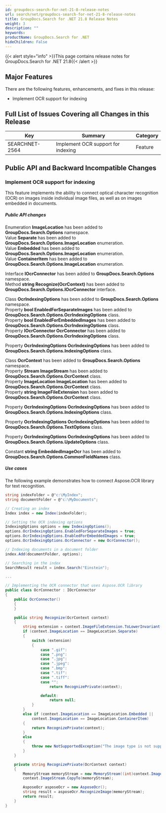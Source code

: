 ```yaml
---
id: groupdocs-search-for-net-21-8-release-notes
url: search/net/groupdocs-search-for-net-21-8-release-notes
title: GroupDocs.Search for .NET 21.8 Release Notes
weight: 3
description: ""
keywords: 
productName: GroupDocs.Search for .NET
hideChildren: False
---
```


{{< alert style="info" >}}This page contains release notes for GroupDocs.Search for .NET 21.8{{< /alert >}}

## Major Features

There are the following features, enhancements, and fixes in this release:

- Implement OCR support for indexing

## Full List of Issues Covering all Changes in this Release

| Key | Summary | Category |
| --- | --- | --- |
| SEARCHNET-2564 | Implement OCR support for indexing | Feature |

## Public API and Backward Incompatible Changes

### Implement OCR support for indexing

This feature implements the ability to connect optical character recognition (OCR) on images inside individual image files, as well as on images embedded in documents.

##### Public API changes

Enumeration **ImageLocation** has been added to **GroupDocs.Search.Options** namespace.  
Value **Separate** has been added to **GroupDocs.Search.Options.ImageLocation** enumeration.  
Value **Embedded** has been added to **GroupDocs.Search.Options.ImageLocation** enumeration.  
Value **ContainerItem** has been added to **GroupDocs.Search.Options.ImageLocation** enumeration.

Interface **IOcrConnector** has been added to **GroupDocs.Search.Options** namespace.  
Method **string Recognize(OcrContext)** has been added to **GroupDocs.Search.Options.IOcrConnector** interface.

Class **OcrIndexingOptions** has been added to **GroupDocs.Search.Options** namespace.  
Property **bool EnabledForSeparateImages** has been added to **GroupDocs.Search.Options.OcrIndexingOptions** class.  
Property **bool EnabledForEmbeddedImages** has been added to **GroupDocs.Search.Options.OcrIndexingOptions** class.  
Property **IOcrConnector OcrConnector** has been added to **GroupDocs.Search.Options.OcrIndexingOptions** class.

Property **OcrIndexingOptions OcrIndexingOptions** has been added to **GroupDocs.Search.Options.IndexingOptions** class.

Class **OcrContext** has been added to **GroupDocs.Search.Options** namespace.  
Property **Stream ImageStream** has been added to **GroupDocs.Search.Options.OcrContext** class.  
Property **ImageLocation ImageLocation** has been added to **GroupDocs.Search.Options.OcrContext** class.  
Property **string ImageFileExtension** has been added to **GroupDocs.Search.Options.OcrContext** class.

Property **OcrIndexingOptions OcrIndexingOptions** has been added to **GroupDocs.Search.Options.IndexingOptions** class.

Property **OcrIndexingOptions OcrIndexingOptions** has been added to **GroupDocs.Search.Options.TextOptions** class.

Property **OcrIndexingOptions OcrIndexingOptions** has been added to **GroupDocs.Search.Options.UpdateOptions** class.

Constant **string EmbeddedImageOcr** has been added to **GroupDocs.Search.Options.CommonFieldNames** class.

##### Use cases

The following example demonstrates how to connect Aspose.OCR library for text recognition.

```csharp
string indexFolder = @"c:\MyIndex";
string documentFolder = @"c:\MyDocuments";

// Creating an index
Index index = new Index(indexFolder);

// Setting the OCR indexing options
IndexingOptions options = new IndexingOptions();
options.OcrIndexingOptions.EnabledForSeparateImages = true;
options.OcrIndexingOptions.EnabledForEmbeddedImages = true;
options.OcrIndexingOptions.OcrConnector = new OcrConnector();

// Indexing documents in a document folder
index.Add(documentFolder, options);

// Searching in the index
SearchResult result = index.Search("Einstein");

...

// Implementing the OCR connector that uses Aspose.OCR library
public class OcrConnector : IOcrConnector
{
    public OcrConnector()
    {
    }

    public string Recognize(OcrContext context)
    {
        string extension = context.ImageFileExtension.ToLowerInvariant();
        if (context.ImageLocation == ImageLocation.Separate)
        {
            switch (extension)
            {
                case ".gif":
                case ".png":
                case ".jpg":
                case ".jpeg":
                case ".bmp":
                case ".tif":
                case ".tiff":
                case "":
                    return RecognizePrivate(context);

                default:
                    return null;
            }
        }
        else if (context.ImageLocation == ImageLocation.Embedded ||
            context.ImageLocation == ImageLocation.ContainerItem)
        {
            return RecognizePrivate(context);
        }
        else
        {
            throw new NotSupportedException("The image type is not supported: " + context.ImageLocation);
        }
    }

    private string RecognizePrivate(OcrContext context)
    {
        MemoryStream memoryStream = new MemoryStream((int)context.ImageStream.Length);
        context.ImageStream.CopyTo(memoryStream);

        AsposeOcr asposeOcr = new AsposeOcr();
        string result = asposeOcr.RecognizeImage(memoryStream);
        return result;
    }
}
```
